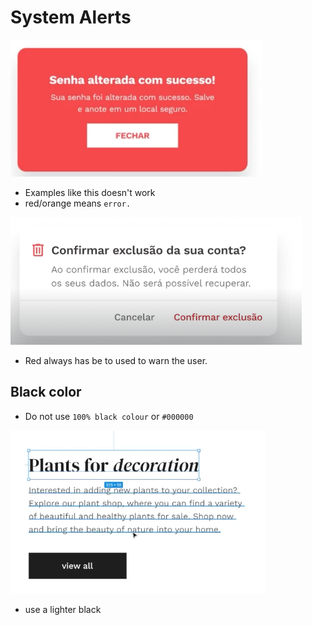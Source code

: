 # System Alerts

![alt text](image-20.png)
- Examples like this doesn't work
- red/orange means `error.`

![alt text](image-21.png)
- Red always has be to used to warn the user.

## Black color

- Do not use `100% black colour` or `#000000`

![alt text](image-22.png)
- use a lighter black

